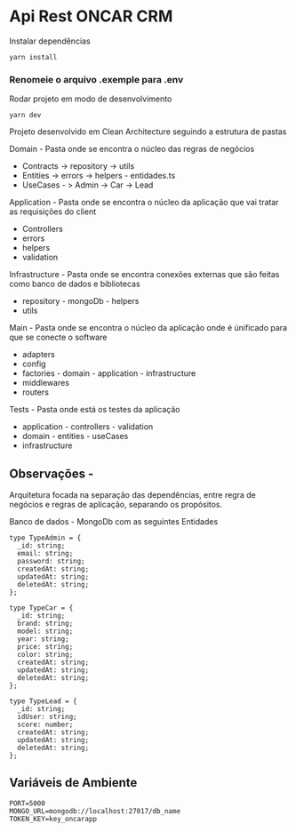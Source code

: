 # Api Rest ONCAR CRM

Instalar dependências
```
yarn install
``` 

### Renomeie o arquivo .exemple para .env

Rodar projeto em modo de desenvolvimento
```
yarn dev 
```

Projeto desenvolvido em Clean Architecture
seguindo a estrutura de pastas

Domain - Pasta onde se encontra o núcleo das regras de negócios
 - Contracts -> repository -> utils
 - Entities -> errors -> helpers - entidades.ts
 - UseCases - > Admin -> Car -> Lead
 
Application - Pasta onde se encontra o núcleo da aplicação que vai tratar as requisições do client
- Controllers
- errors
- helpers
- validation

Infrastructure - Pasta onde se encontra conexões externas que são feitas como banco de dados e bibliotecas
- repository - mongoDb - helpers
- utils

Main - Pasta onde se encontra o núcleo da aplicação onde é únificado para que se conecte o software
- adapters
- config
- factories - domain - application - infrastructure
- middlewares
- routers

Tests -  Pasta onde está os testes da aplicação
- application - controllers - validation
- domain - entities - useCases
- infrastructure

## Observações - 
Arquitetura focada na separação das dependências, entre regra de negócios e regras de aplicação, separando os propósitos. 

Banco de dados - MongoDb
com as seguintes Entidades

```
type TypeAdmin = {
  _id: string;
  email: string;
  password: string;
  createdAt: string;
  updatedAt: string;
  deletedAt: string;
};
```
```
type TypeCar = {
  _id: string;
  brand: string;
  model: string;
  year: string;
  price: string;
  color: string;
  createdAt: string;
  updatedAt: string;
  deletedAt: string;
};

```
```
type TypeLead = {
  _id: string;
  idUser: string;
  score: number;
  createdAt: string;
  updatedAt: string;
  deletedAt: string;
};
```

## Variáveis de Ambiente
```
PORT=5000
MONGO_URL=mongodb://localhost:27017/db_name
TOKEN_KEY=key_oncarapp
```
